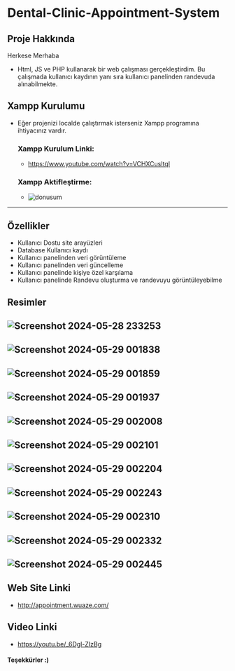 # Dental-Clinic-Appointment-System

## **Proje Hakkında**
Herkese Merhaba
- Html, JS ve PHP kullanarak bir web çalışması gerçekleştirdim. Bu çalışmada kullanıcı kaydının yanı sıra kullanıcı panelinden randevuda alınabilmekte.

## **Xampp Kurulumu**
* Eğer projenizi localde çalıştırmak isterseniz Xampp programına ihtiyacınız vardır.
  ### **Xampp Kurulum Linki:**
  - https://www.youtube.com/watch?v=VCHXCusltqI
  ### **Xampp Aktifleştirme:**
  - ![donusum](https://github.com/gelisgen03/Hamming-Code-Simulator/assets/113345673/c9dcf62c-8681-4699-8ffe-f6483d943bc8)
 --------------------------------------------------------   

## **Özellikler**
* Kullanıcı Dostu site arayüzleri
* Database Kullanıcı kaydı
* Kullanıcı panelinden veri görüntüleme
* Kullanıcı panelinden veri güncelleme
* Kullanıcı panelinde kişiye özel karşılama
* Kullanıcı panelinde Randevu oluşturma ve randevuyu görüntüleyebilme

## **Resimler**
 ![Screenshot 2024-05-28 233253](https://github.com/gelisgen03/Hungury-Monkey-Game/assets/113345673/35aced81-72b1-4330-9b6c-36f9f6c1dc30)
 --------------------------------------------------------
![Screenshot 2024-05-29 001838](https://github.com/gelisgen03/Hungury-Monkey-Game/assets/113345673/929e9fc7-cb6b-401f-9841-1aab88dc8e23)
--------------------------------------------------------
![Screenshot 2024-05-29 001859](https://github.com/gelisgen03/Hungury-Monkey-Game/assets/113345673/9c2ec7ed-b994-4c38-bc0b-befe6fcd88bb)
--------------------------------------------------------
![Screenshot 2024-05-29 001937](https://github.com/gelisgen03/Hungury-Monkey-Game/assets/113345673/9a9d7638-5437-4595-bcac-4e5e840f4e6e)
--------------------------------------------------------
![Screenshot 2024-05-29 002008](https://github.com/gelisgen03/Hungury-Monkey-Game/assets/113345673/ee898de4-46ee-481d-bba4-b170f702493f)
--------------------------------------------------------
![Screenshot 2024-05-29 002101](https://github.com/gelisgen03/Hungury-Monkey-Game/assets/113345673/21d17ba9-c5b0-49af-99ca-a66c4e84981e)
--------------------------------------------------------
![Screenshot 2024-05-29 002204](https://github.com/gelisgen03/Hungury-Monkey-Game/assets/113345673/8514899b-8748-4a63-be2b-6be3686c0ed0)
--------------------------------------------------------
![Screenshot 2024-05-29 002243](https://github.com/gelisgen03/Hungury-Monkey-Game/assets/113345673/53fedf2c-5e7d-495f-b96f-a004a774f95b)
--------------------------------------------------------
![Screenshot 2024-05-29 002310](https://github.com/gelisgen03/Hungury-Monkey-Game/assets/113345673/8edfb8ac-b9ad-4473-84b0-0215f3a3ec0e)
--------------------------------------------------------
![Screenshot 2024-05-29 002332](https://github.com/gelisgen03/Hungury-Monkey-Game/assets/113345673/dcc249d3-585f-42ff-8bc1-0c0326df60de)
--------------------------------------------------------
![Screenshot 2024-05-29 002445](https://github.com/gelisgen03/Hungury-Monkey-Game/assets/113345673/5ae88120-3493-46d4-afb2-67b4a67f0497)
--------------------------------------------------------

## **Web Site Linki**
- http://appointment.wuaze.com/
## **Video Linki**
- https://youtu.be/_6Dgl-ZIzBg

#### **Teşekkürler :)**
  
